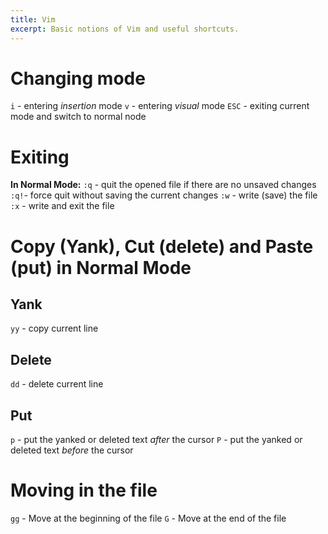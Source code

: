 ```yaml
---
title: Vim
excerpt: Basic notions of Vim and useful shortcuts.
---
```


# Changing mode

`i` - entering *insertion* mode
`v` - entering *visual* mode
`ESC` - exiting current mode and switch to normal node

# Exiting

**In Normal Mode:**
`:q` - quit the opened file if there are no unsaved changes
`:q!`- force quit without saving the current changes
`:w` - write (save) the file
`:x` - write and exit the file

# Copy (Yank), Cut (delete) and Paste (put) in Normal Mode

## Yank

`yy` - copy current line

## Delete

`dd` - delete current line

## Put

`p` - put the yanked or deleted text *after* the cursor
`P` - put the yanked or deleted text *before* the cursor

# Moving in the file

`gg` - Move at the beginning of the file
`G` - Move at the end of the file
